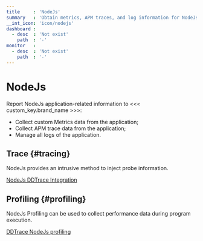 ```yaml
---
title     : 'NodeJs'
summary   : 'Obtain metrics, APM traces, and log information for NodeJs applications'
__int_icon: 'icon/nodejs'
dashboard :
  - desc  : 'Not exist'
    path  : '-'
monitor   :
  - desc  : 'Not exist'
    path  : '-'
---
```


<!-- markdownlint-disable MD025 -->
# NodeJs
<!-- markdownlint-enable -->

Report NodeJs application-related information to <<< custom_key.brand_name >>>:

- Collect custom Metrics data from the application;
- Collect APM trace data from the application;
- Manage all logs of the application.

## Trace {#tracing}

NodeJs provides an intrusive method to inject probe information.


[NodeJs DDTrace Integration](ddtrace-nodejs.md)

## Profiling {#profiling}

NodeJs Profiling can be used to collect performance data during program execution.

[DDTrace NodeJs profiling](profile-nodejs.md)